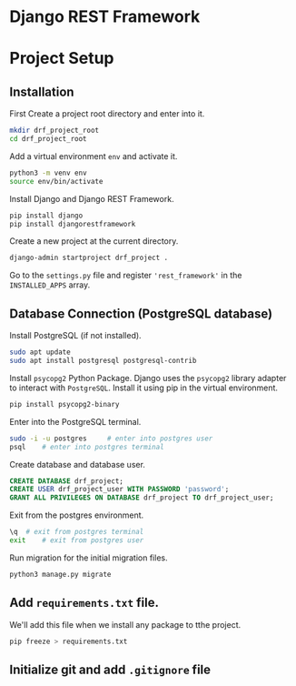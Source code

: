 # Django REST Framework 

# Project Setup

## Installation
First Create a project root directory and enter into it. 
```bash
mkdir drf_project_root
cd drf_project_root
```
Add a virtual environment `env` and activate it.
```bash
python3 -m venv env
source env/bin/activate
```
Install Django and Django REST Framework.
```bash
pip install django
pip install djangorestframework
```
Create a new project at the current directory.
```bash
django-admin startproject drf_project .
```
Go to the `settings.py` file and register `'rest_framework'` in the `INSTALLED_APPS` array.

## Database Connection (PostgreSQL database)
Install PostgreSQL (if not installed).
```bash
sudo apt update
sudo apt install postgresql postgresql-contrib
```
Install `psycopg2` Python Package. Django uses the `psycopg2` library adapter to interact with `PostgreSQL`. Install it using pip in the virtual environment.
```bash
pip install psycopg2-binary
```
Enter into the PostgreSQL terminal.
```bash
sudo -i -u postgres     # enter into postgres user
psql    # enter into postgres terminal
```
Create database and database user.
```sql
CREATE DATABASE drf_project;
CREATE USER drf_project_user WITH PASSWORD 'password';
GRANT ALL PRIVILEGES ON DATABASE drf_project TO drf_project_user;
``` 
Exit from the postgres environment.
```bash
\q  # exit from postgres terminal
exit    # exit from postgres user
```
Run migration for the initial migration files.
```bash
python3 manage.py migrate
```

## Add `requirements.txt` file. 
We'll add this file when we install any package to tthe project.
```bash
pip freeze > requirements.txt
```

## Initialize git and add `.gitignore` file
